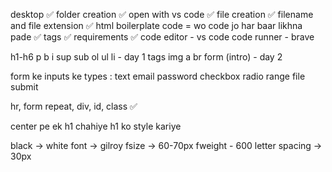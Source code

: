 desktop ✅
folder creation ✅
open with vs code ✅
file creation ✅
filename and file extension ✅
html
boilerplate code = wo code jo har baar likhna pade ✅
tags ✅
requirements ✅
code editor -  vs code
code runner - brave

h1-h6 p b i sup sub ol ul li  - day 1 tags
img a br form (intro) - day 2

form ke inputs ke types :
text
email
password
checkbox
radio
range
file
submit

hr, form repeat, div, id, class ✅


center pe ek h1 chahiye
h1 ko style kariye 

black -> white
font -> gilroy
fsize -> 60-70px
fweight - 600
letter spacing -> 30px
